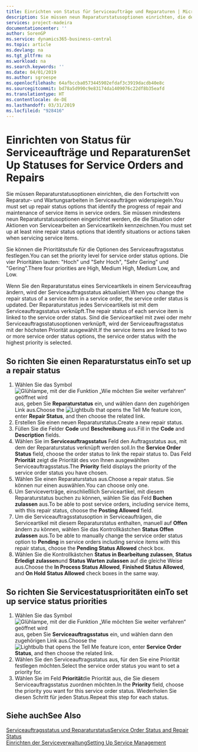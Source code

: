 ```yaml
---
title: Einrichten von Status für Serviceaufträge und Reparaturen | Microsoft Docs
description: Sie müssen neun Reparaturstatusoptionen einrichten, die den Fortschritt von Reparatur- und Wartungsarbeiten in Serviceaufträgen widerspiegeln.
services: project-madeira
documentationcenter: ''
author: SorenGP
ms.service: dynamics365-business-central
ms.topic: article
ms.devlang: na
ms.tgt_pltfrm: na
ms.workload: na
ms.search.keywords: ''
ms.date: 04/01/2019
ms.author: sgroespe
ms.openlocfilehash: 64afbccba0573445902efdaf3c3919dacdb40e8c
ms.sourcegitcommit: bd78a5d990c9e83174da1409076c22df8b35eafd
ms.translationtype: HT
ms.contentlocale: de-DE
ms.lasthandoff: 03/31/2019
ms.locfileid: "928416"
---
```

# <a name="set-up-statuses-for-service-orders-and-repairs"></a><span data-ttu-id="23d95-103">Einrichten von Status für Serviceaufträge und Reparaturen</span><span class="sxs-lookup"><span data-stu-id="23d95-103">Set Up Statuses for Service Orders and Repairs</span></span>
<span data-ttu-id="23d95-104">Sie müssen Reparaturstatusoptionen einrichten, die den Fortschritt von Reparatur- und Wartungsarbeiten in Serviceaufträgen widerspiegeln.</span><span class="sxs-lookup"><span data-stu-id="23d95-104">You must set up repair status options that identify the progress of repair and maintenance of service items in service orders.</span></span> <span data-ttu-id="23d95-105">Sie müssen mindestens neun Reparaturstatusoptionen eingerichtet werden, die die Situation oder Aktionen von Servicearbeiten an Serviceartikeln kennzeichnen.</span><span class="sxs-lookup"><span data-stu-id="23d95-105">You must set up at least nine repair status options that identify situations or actions taken when servicing service items.</span></span>  

<span data-ttu-id="23d95-106">Sie können die Prioritätsstufe für die Optionen des Serviceauftragsstatus festlegen.</span><span class="sxs-lookup"><span data-stu-id="23d95-106">You can set the priority level for service order status options.</span></span> <span data-ttu-id="23d95-107">Die vier Prioritäten lauten: "Hoch" und "Sehr Hoch", "Sehr Gering" und "Gering".</span><span class="sxs-lookup"><span data-stu-id="23d95-107">There four priorities are High, Medium High, Medium Low, and Low.</span></span>  

<span data-ttu-id="23d95-108">Wenn Sie den Reparaturstatus eines Serviceartikels in einem Serviceauftrag ändern, wird der Serviceauftragsstatus aktualisiert.</span><span class="sxs-lookup"><span data-stu-id="23d95-108">When you change the repair status of a service item in a service order, the service order status is updated.</span></span> <span data-ttu-id="23d95-109">Der Reparaturstatus jedes Serviceartikels ist mit dem Serviceauftragsstatus verknüpft.</span><span class="sxs-lookup"><span data-stu-id="23d95-109">The repair status of each service item is linked to the service order status.</span></span> <span data-ttu-id="23d95-110">Sind die Serviceartikel mit zwei oder mehr Serviceauftragsstatusoptionen verknüpft, wird der Serviceauftragsstatus mit der höchsten Priorität ausgewählt.</span><span class="sxs-lookup"><span data-stu-id="23d95-110">If the service items are linked to two or more service order status options, the service order status with the highest priority is selected.</span></span>  

## <a name="to-set-up-a-repair-status"></a><span data-ttu-id="23d95-111">So richten Sie einen Reparaturstatus ein</span><span class="sxs-lookup"><span data-stu-id="23d95-111">To set up a repair status</span></span>  
1. <span data-ttu-id="23d95-112">Wählen Sie das Symbol ![Glühlampe, mit der die Funktion „Wie möchten Sie weiter verfahren“ geöffnet wird](media/ui-search/search_small.png "Wie möchten Sie weiter verfahren?") aus, geben Sie **Reparaturstatus** ein, und wählen dann den zugehörigen Link aus.</span><span class="sxs-lookup"><span data-stu-id="23d95-112">Choose the ![Lightbulb that opens the Tell Me feature](media/ui-search/search_small.png "Tell me what you want to do") icon, enter **Repair Status**, and then choose the related link.</span></span>
2. <span data-ttu-id="23d95-113">Erstellen Sie einen neuen Reparaturstatus.</span><span class="sxs-lookup"><span data-stu-id="23d95-113">Create a new repair status.</span></span>  
3. <span data-ttu-id="23d95-114">Füllen Sie die Felder **Code** und **Beschreibung** aus.</span><span class="sxs-lookup"><span data-stu-id="23d95-114">Fill in the **Code** and **Description** fields.</span></span>  
4. <span data-ttu-id="23d95-115">Wählen Sie im **Serviceauftragsstatus** Feld den Auftragsstatus aus, mit dem der Reparaturstatus verknüpft werden soll.</span><span class="sxs-lookup"><span data-stu-id="23d95-115">In the **Service Order Status** field, choose the order status to link the repair status to.</span></span> <span data-ttu-id="23d95-116">Das Feld **Priorität** zeigt die Priorität des von Ihnen ausgewählten Serviceauftragsstatus.</span><span class="sxs-lookup"><span data-stu-id="23d95-116">The **Priority** field displays the priority of the service order status you have chosen.</span></span>  
5. <span data-ttu-id="23d95-117">Wählen Sie einen Reparaturstatus aus.</span><span class="sxs-lookup"><span data-stu-id="23d95-117">Choose a repair status.</span></span> <span data-ttu-id="23d95-118">Sie können nur einen auswählen.</span><span class="sxs-lookup"><span data-stu-id="23d95-118">You can choose only one.</span></span>  
6. <span data-ttu-id="23d95-119">Um Serviceverträge, einschließlich Serviceartikel, mit diesem Reparaturstatus buchen zu können, wählen Sie das Feld **Buchen zulassen** aus.</span><span class="sxs-lookup"><span data-stu-id="23d95-119">To be able to post service orders, including service items, with this repair status, choose the **Posting Allowed** field.</span></span>  
7. <span data-ttu-id="23d95-120">Um die Serviceauftragsstatusoption in Serviceaufträgen, die Serviceartikel mit diesem Reparaturstatus enthalten, manuell auf **Offen** ändern zu können, wählen Sie das Kontrollkästchen **Status Offen zulassen** aus.</span><span class="sxs-lookup"><span data-stu-id="23d95-120">To be able to manually change the service order status option to **Pending** in service orders including service items with this repair status, choose the **Pending Status Allowed** check box.</span></span>  
8. <span data-ttu-id="23d95-121">Wählen Sie die Kontrollkästchen **Status in Bearbeitung zulassen**, **Status Erledigt zulassen**und **Status Warten zulassen** auf die gleiche Weise aus.</span><span class="sxs-lookup"><span data-stu-id="23d95-121">Choose the **In Process Status Allowed**, **Finished Status Allowed**, and **On Hold Status Allowed** check boxes in the same way.</span></span>
  
## <a name="to-set-up-service-status-priorities"></a><span data-ttu-id="23d95-122">So richten Sie Servicestatusprioritäten ein</span><span class="sxs-lookup"><span data-stu-id="23d95-122">To set up service status priorities</span></span>  
1. <span data-ttu-id="23d95-123">Wählen Sie das Symbol ![Glühlampe, mit der die Funktion „Wie möchten Sie weiter verfahren“ geöffnet wird](media/ui-search/search_small.png "Wie möchten Sie weiter verfahren?") aus, geben Sie **Serviceauftragsstatus** ein, und wählen dann den zugehörigen Link aus.</span><span class="sxs-lookup"><span data-stu-id="23d95-123">Choose the ![Lightbulb that opens the Tell Me feature](media/ui-search/search_small.png "Tell me what you want to do") icon, enter **Service Order Status**, and then choose the related link.</span></span>  
2. <span data-ttu-id="23d95-124">Wählen Sie den Serviceauftragsstatus aus, für den Sie eine Priorität festlegen möchten.</span><span class="sxs-lookup"><span data-stu-id="23d95-124">Select the service order status you want to set a priority for.</span></span>  
3. <span data-ttu-id="23d95-125">Wählen Sie im Feld **Priorität**die Priorität aus, die Sie diesem Serviceauftragsstatus zuordnen möchten.</span><span class="sxs-lookup"><span data-stu-id="23d95-125">In the **Priority** field, choose the priority you want for this service order status.</span></span> <span data-ttu-id="23d95-126">Wiederholen Sie diesen Schritt für jeden Status.</span><span class="sxs-lookup"><span data-stu-id="23d95-126">Repeat this step for each status.</span></span>  

## <a name="see-also"></a><span data-ttu-id="23d95-127">Siehe auch</span><span class="sxs-lookup"><span data-stu-id="23d95-127">See Also</span></span>  
[<span data-ttu-id="23d95-128">Serviceauftragsstatus und Reparaturstatus</span><span class="sxs-lookup"><span data-stu-id="23d95-128">Service Order Status and Repair Status</span></span>](service-service-order-status-and-repair-status.md)  
[<span data-ttu-id="23d95-129">Einrichten der Serviceverwaltung</span><span class="sxs-lookup"><span data-stu-id="23d95-129">Setting Up Service Management</span></span>](service-setup-service.md)  
